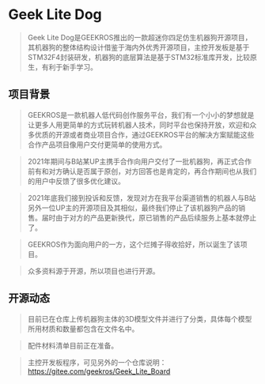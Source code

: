 # Geek Lite Dog 

> Geek Lite Dog是GEEKROS推出的一款超迷你四足仿生机器狗开源项目，其机器狗的整体结构设计借鉴于海内外优秀开源项目，主控开发板是基于STM32F4封装研发，机器狗的底层算法是基于STM32标准库开发，比较原生，有利于新手学习。

## 项目背景

> GEEKROS是一款机器人低代码创作服务平台，我们有一个小小的梦想就是让更多人用更简单的方式玩转机器人技术，同时平台也保持开放，欢迎和众多优质的开源或者商业项目合作，通过GEEKROS平台的解决方案赋能这些合作产品项目像用户交付更简单的使用方式。

> 2021年期间与B站某UP主携手合作向用户交付了一批机器狗，再正式合作前有和对方确认是否属于原创，对方回答也是肯定的，再合作期间也从我们的用户中反馈了很多优化建议。

> 2021年底我们接到投诉和反馈，发现对方在我平台渠道销售的机器人与B站另外一位UP主的开源项目及其相似，最终我们停止了该机器狗产品的销售。届时由于对方的产品更新换代，原已销售的产品后续服务上基本就停止了。

> GEEKROS作为面向用户的一方，这个烂摊子得收拾好，所以诞生了该项目。

> 众多资料源于开源，所以项目也进行开源。


## 开源动态

> 目前已在仓库上传机器狗主体的3D模型文件并进行了分类，具体每个模型所用材质和数量都包含在文件名中。

> 配件材料清单目前正在准备。

> 主控开发板程序，可见另外的一个仓库说明：https://gitee.com/geekros/Geek_Lite_Board







